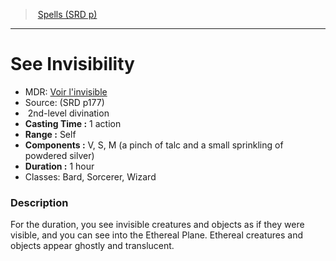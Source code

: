 ﻿---
!Spell
Family: SpellVO
Level: 2
Type: divination
CastingTime: 1 action
Range: Self
Components: V, S, M (a pinch of talc and a small sprinkling of powdered silver)
Duration: 1 hour
Classes: Bard, Sorcerer, Wizard
Id: spells_vo.md#see-invisibility
ParentLink: spells_vo.md#spells-srd-p
Name: See Invisibility
ParentName: Spells (SRD p)
NameLevel: 1
AltName: "[Voir l'invisible](hd_spells_voir_linvisible.md)"
Source: (SRD p177)
Attributes: {}
---
> [Spells (SRD p)](srd_spells.md)

---

# See Invisibility

- MDR: [Voir l'invisible](hd_spells_voir_linvisible.md)
- Source: (SRD p177)
-  2nd-level divination
- **Casting Time :** 1 action
- **Range :** Self
- **Components :** V, S, M (a pinch of talc and a small sprinkling of powdered silver)
- **Duration :** 1 hour
- Classes: Bard, Sorcerer, Wizard

### Description

For the duration, you see invisible creatures and objects as if they were visible, and you can see into the Ethereal Plane. Ethereal creatures and objects appear ghostly and translucent.

